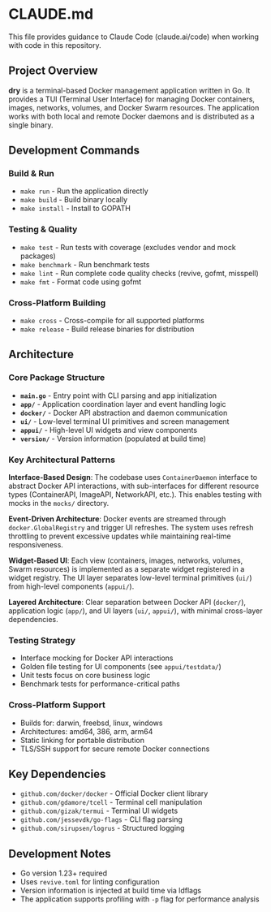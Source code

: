 # CLAUDE.md

This file provides guidance to Claude Code (claude.ai/code) when working with code in this repository.

## Project Overview

**dry** is a terminal-based Docker management application written in Go. It provides a TUI (Terminal User Interface) for managing Docker containers, images, networks, volumes, and Docker Swarm resources. The application works with both local and remote Docker daemons and is distributed as a single binary.

## Development Commands

### Build & Run
- `make run` - Run the application directly
- `make build` - Build binary locally
- `make install` - Install to GOPATH

### Testing & Quality
- `make test` - Run tests with coverage (excludes vendor and mock packages)
- `make benchmark` - Run benchmark tests
- `make lint` - Run complete code quality checks (revive, gofmt, misspell)
- `make fmt` - Format code using gofmt

### Cross-Platform Building
- `make cross` - Cross-compile for all supported platforms
- `make release` - Build release binaries for distribution

## Architecture

### Core Package Structure
- **`main.go`** - Entry point with CLI parsing and app initialization
- **`app/`** - Application coordination layer and event handling logic
- **`docker/`** - Docker API abstraction and daemon communication
- **`ui/`** - Low-level terminal UI primitives and screen management  
- **`appui/`** - High-level UI widgets and view components
- **`version/`** - Version information (populated at build time)

### Key Architectural Patterns

**Interface-Based Design**: The codebase uses `ContainerDaemon` interface to abstract Docker API interactions, with sub-interfaces for different resource types (ContainerAPI, ImageAPI, NetworkAPI, etc.). This enables testing with mocks in the `mocks/` directory.

**Event-Driven Architecture**: Docker events are streamed through `docker.GlobalRegistry` and trigger UI refreshes. The system uses refresh throttling to prevent excessive updates while maintaining real-time responsiveness.

**Widget-Based UI**: Each view (containers, images, networks, volumes, Swarm resources) is implemented as a separate widget registered in a widget registry. The UI layer separates low-level terminal primitives (`ui/`) from high-level components (`appui/`).

**Layered Architecture**: Clear separation between Docker API (`docker/`), application logic (`app/`), and UI layers (`ui/`, `appui/`), with minimal cross-layer dependencies.

### Testing Strategy
- Interface mocking for Docker API interactions
- Golden file testing for UI components (see `appui/testdata/`)
- Unit tests focus on core business logic
- Benchmark tests for performance-critical paths

### Cross-Platform Support
- Builds for: darwin, freebsd, linux, windows
- Architectures: amd64, 386, arm, arm64
- Static linking for portable distribution
- TLS/SSH support for secure remote Docker connections

## Key Dependencies
- `github.com/docker/docker` - Official Docker client library
- `github.com/gdamore/tcell` - Terminal cell manipulation
- `github.com/gizak/termui` - Terminal UI widgets
- `github.com/jessevdk/go-flags` - CLI flag parsing
- `github.com/sirupsen/logrus` - Structured logging

## Development Notes
- Go version 1.23+ required
- Uses `revive.toml` for linting configuration
- Version information is injected at build time via ldflags
- The application supports profiling with `-p` flag for performance analysis